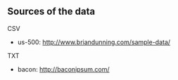 ## Sources of the data

CSV
- us-500: http://www.briandunning.com/sample-data/

TXT
- bacon: http://baconipsum.com/

